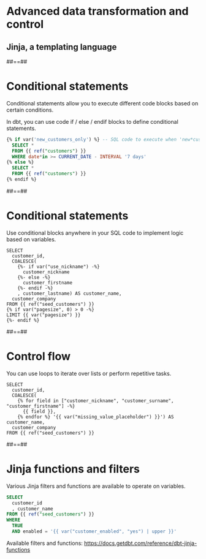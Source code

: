 <!-- .slide: class="transition"-->

# Advanced data transformation and control

## Jinja, a templating language

##==##

<!-- .slide: class="with-code"-->

# Conditional statements

Conditional statements allow you to execute different code blocks based on certain conditions.

In dbt, you can use code if / else / endif blocks to define conditional statements.

```sql
{% if var('new_customers_only') %} -- SQL code to execute when 'new*customers_only' is true
  SELECT *
  FROM {{ ref("customers") }}
  WHERE date*in >= CURRENT_DATE - INTERVAL '7 days'
{% else %}
  SELECT *
  FROM {{ ref("customers") }}
{% endif %}
```

##==##

<!-- .slide: class="with-code"-->

# Conditional statements

Use conditional blocks anywhere in your SQL code to implement logic based on variables.

```sql[|4-9|12-14]
SELECT
  customer_id,
  COALESCE(
    {%- if var("use_nickname") -%}
      customer_nickname
    {%- else -%}
      customer_firstname
    {%- endif -%}
    , customer_lastname) AS customer_name,
  customer_company
FROM {{ ref("seed_customers") }}
{% if var("pagesize", 0) > 0 -%}
LIMIT {{ var("pagesize") }}
{%- endif %}
```

##==##

<!-- .slide: class="with-code"-->

# Control flow

You can use loops to iterate over lists or perform repetitive tasks.

```sql[|4-6]
SELECT
  customer_id,
  COALESCE(
    {% for field in ["customer_nickname", "customer_surname", "customer_firstname"] -%}
      {{ field }},
    {% endfor %} '{{ var("missing_value_placeholder") }}') AS customer_name,
  customer_company
FROM {{ ref("seed_customers") }}
```

##==##

<!-- .slide: class="with-code"-->

# Jinja functions and filters

Various Jinja filters and functions are available to operate on variables.

```sql
SELECT
  customer_id
  , customer_name
FROM {{ ref("seed_customers") }}
WHERE
  TRUE
  AND enabled = '{{ var("customer_enabled", "yes") | upper }}'
```

Available filters and functions: https://docs.getdbt.com/reference/dbt-jinja-functions

<!-- .element: class="admonition custom" data-admonition-icon="🔗 Link" -->
